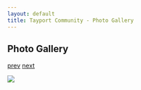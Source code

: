 ```yaml
---
layout: default
title: Tayport Community - Photo Gallery
---
```

## Photo Gallery

[prev](http://tayport.org.uk/photo/388) [next](http://tayport.org.uk/photo/390)

![ ](http://tayport.org.uk/media/389.jpg " ")

